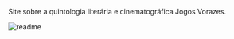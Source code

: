 Site sobre a quintologia literária e cinematográfica Jogos Vorazes.




![readme](https://github.com/user-attachments/assets/7d00c488-489b-42a0-b902-7f2fb97567e6)

